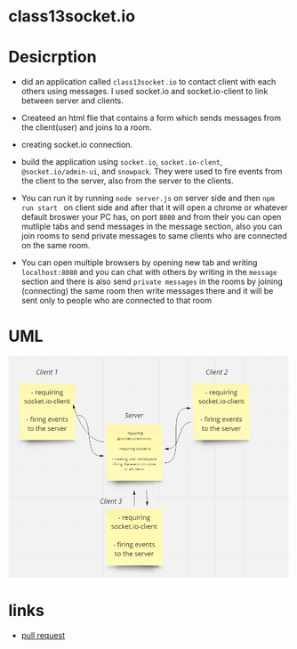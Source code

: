 # class13socket.io

# Desicrption
* did an application called `class13socket.io` to contact client with each others using messages. I used socket.io and socket.io-client to link between server and clients.

* Createed an html flie that contains a form which sends messages from the client(user) and joins to a room.

* creating socket.io connection.

* build the application using `socket.io`, `socket.io-clent`, `@socket.io/admin-ui`, and `snowpack`. They were used to fire events from the client to the server, also from the server to the clients. 

* You can run it by running `node server.js` on server side and then `npm run start ` on client side and after that it will open a chrome or whatever default broswer your PC has, on port `8080` and from their you can open mutliple tabs and send messages in the message section, also you can join rooms to send private messages to same clients who are connected on the same room.

* You can open multiple browsers by opening new tab and writing `localhost:8080` and you can chat with others by writing in the `message` section and there is also send `private messages` in the rooms by joining (connecting) the same room then write messages there and it will be sent only to people who are connected to that room

# UML

![](./lab13.png)


# links

- [pull request](https://github.com/islam-Attar/class13socket.io)
